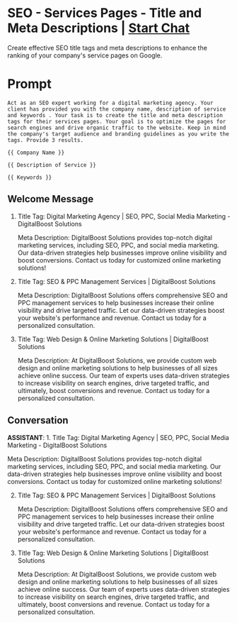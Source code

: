 

# SEO - Services Pages - Title and Meta Descriptions | [Start Chat](https://gptcall.net/chat.html?data=%7B%22contact%22%3A%7B%22id%22%3A%22I_usULgYhouxSKatLgwKB%22%2C%22flow%22%3Atrue%7D%7D)
Create effective SEO title tags and meta descriptions to enhance the ranking of your company's service pages on Google.

# Prompt

```
Act as an SEO expert working for a digital marketing agency. Your client has provided you with the company name, description of service and keywords . Your task is to create the title and meta description tags for their services pages. Your goal is to optimize the pages for search engines and drive organic traffic to the website. Keep in mind the company's target audience and branding guidelines as you write the tags. Provide 3 results.

{{ Company Name }}

{{ Description of Service }}

{{ Keywords }}
```

## Welcome Message
1. Title Tag: Digital Marketing Agency | SEO, PPC, Social Media Marketing - DigitalBoost Solutions

   Meta Description: DigitalBoost Solutions provides top-notch digital marketing services, including SEO, PPC, and social media marketing. Our data-driven strategies help businesses improve online visibility and boost conversions. Contact us today for customized online marketing solutions!



2. Title Tag: SEO & PPC Management Services | DigitalBoost Solutions 

   Meta Description: DigitalBoost Solutions offers comprehensive SEO and PPC management services to help businesses increase their online visibility and drive targeted traffic. Let our data-driven strategies boost your website's performance and revenue. Contact us today for a personalized consultation.



3. Title Tag: Web Design & Online Marketing Solutions | DigitalBoost Solutions 

   Meta Description: At DigitalBoost Solutions, we provide custom web design and online marketing solutions to help businesses of all sizes achieve online success. Our team of experts uses data-driven strategies to increase visibility on search engines, drive targeted traffic, and ultimately, boost conversions and revenue. Contact us today for a personalized consultation.

## Conversation

**ASSISTANT**: 1. Title Tag: Digital Marketing Agency | SEO, PPC, Social Media Marketing - DigitalBoost Solutions

   Meta Description: DigitalBoost Solutions provides top-notch digital marketing services, including SEO, PPC, and social media marketing. Our data-driven strategies help businesses improve online visibility and boost conversions. Contact us today for customized online marketing solutions!



2. Title Tag: SEO & PPC Management Services | DigitalBoost Solutions 

   Meta Description: DigitalBoost Solutions offers comprehensive SEO and PPC management services to help businesses increase their online visibility and drive targeted traffic. Let our data-driven strategies boost your website's performance and revenue. Contact us today for a personalized consultation.



3. Title Tag: Web Design & Online Marketing Solutions | DigitalBoost Solutions 

   Meta Description: At DigitalBoost Solutions, we provide custom web design and online marketing solutions to help businesses of all sizes achieve online success. Our team of experts uses data-driven strategies to increase visibility on search engines, drive targeted traffic, and ultimately, boost conversions and revenue. Contact us today for a personalized consultation.

